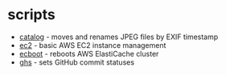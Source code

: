 # scripts

* [catalog](/catalog) - moves and renames JPEG files by EXIF timestamp
* [ec2](/ec2) - basic AWS EC2 instance management
* [ecboot](/ecboot) - reboots AWS ElastiCache cluster
* [ghs](/ghs) - sets GitHub commit statuses
